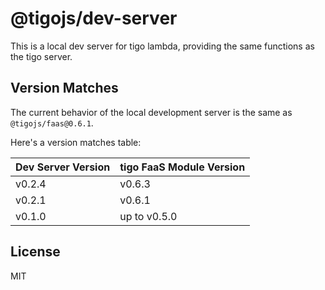 # @tigojs/dev-server

This is a local dev server for tigo lambda, providing the same functions as the tigo server.

## Version Matches

The current behavior of the local development server is the same as `@tigojs/faas@0.6.1`.

Here's a version matches table:

| Dev Server Version | tigo FaaS Module Version |
| ------------------ | ------------------------ |
| v0.2.4             | v0.6.3                   |
| v0.2.1             | v0.6.1                   |
| v0.1.0             | up to v0.5.0             |

## License

MIT
